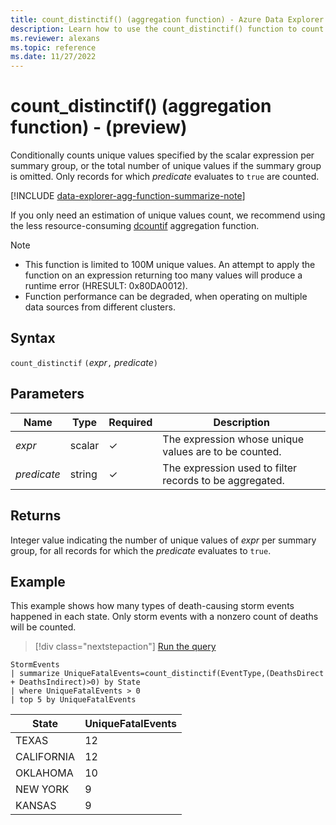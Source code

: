 ```yaml
---
title: count_distinctif() (aggregation function) - Azure Data Explorer - (preview)
description: Learn how to use the count_distinctif() function to count unique values of a scalar expression in records for which the predicate evaluates to true.
ms.reviewer: alexans
ms.topic: reference
ms.date: 11/27/2022
---
```

# count_distinctif() (aggregation function) - (preview)

Conditionally counts unique values specified by the scalar expression per summary group, or the total number of unique values if the summary group is omitted. Only records for which *predicate* evaluates to `true` are counted.

[!INCLUDE [data-explorer-agg-function-summarize-note](../../includes/data-explorer-agg-function-summarize-note.md)]

If you only need an estimation of unique values count, we recommend using the less resource-consuming [dcountif](dcountif-aggfunction.md) aggregation function.

> [!NOTE]
> * This function is limited to 100M unique values. An attempt to apply the function on an expression returning too many values will produce a runtime error (HRESULT: 0x80DA0012).
> * Function performance can be degraded, when operating on multiple data sources from different clusters.

## Syntax

`count_distinctif` `(`*expr*`,` *predicate*`)`

## Parameters

| Name | Type | Required | Description |
|--|--|--|--|
| *expr*| scalar | &check; | The expression whose unique values are to be counted. |
| *predicate* | string | &check; | The expression used to filter records to be aggregated. |

## Returns

Integer value indicating the number of unique values of *expr* per summary group, for all records for which the *predicate* evaluates to `true`.

## Example

This example shows how many types of death-causing storm events happened in each state. Only storm events with a nonzero count of deaths will be counted.

> [!div class="nextstepaction"]
> <a href="https://dataexplorer.azure.com/clusters/help/databases/Samples?query=H4sIAAAAAAAAA22NsQ6CQBAFe79iS4gWNJZQoYk1Wpv1WMMm3h3cvdNA/HgRSi3fzCSvgQ/28BSHuHlTTNZy0Eno4nRIcmTwY7Wl8cnh2mqEOgO9Zws/j73ssloYXaw1iAFtaZ0n1y4gr4qcbiM1YMh88uok/DmgiorZwve0/+Y/wQetTCWoqwAAAA==" target="_blank">Run the query</a>

```kusto
StormEvents
| summarize UniqueFatalEvents=count_distinctif(EventType,(DeathsDirect + DeathsIndirect)>0) by State
| where UniqueFatalEvents > 0
| top 5 by UniqueFatalEvents
```

| State           | UniqueFatalEvents |
| --------------- | ----------------- |
| TEXAS           | 12                |
| CALIFORNIA      | 12                |
| OKLAHOMA        | 10                |
| NEW YORK        | 9                 |
| KANSAS          | 9                 |

